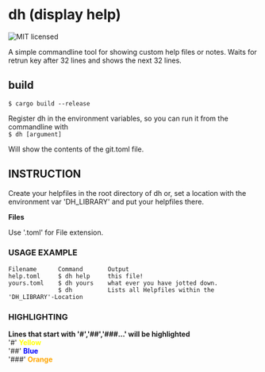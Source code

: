 # dh (display help)

![MIT licensed][license-image]

[license-image]: https://img.shields.io/github/license/workingj/dh.svg

A simple commandline tool for showing custom help files or notes.
Waits for retrun key after 32 lines and shows the next 32 lines.

## build

```$ cargo build --release```

Register dh in the environment variables, so you can run it from the commandline with  
```$ dh [argument]```

Will show the contents of the git.toml file.

## INSTRUCTION

Create your helpfiles in the root directory of dh or,
set a location with the environment var 'DH_LIBRARY'
and put your helpfiles there.

**Files**

Use '.toml' for File extension.

### USAGE EXAMPLE

```text
Filename      Command       Output
help.toml     $ dh help     this file!
yours.toml    $ dh yours    what ever you have jotted down.
              $ dh          Lists all Helpfiles within the 'DH_LIBRARY'-Location
```

### HIGHLIGHTING

__Lines that start with '#','##','###...' will be highlighted__  
'#'   <span style="color:yellow">__Yellow__</span>  
'##'  <span style="color:blue">__Blue__</span>  
'###' <span style="color:orange">__Orange__</span>  
